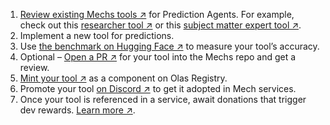 1. [Review existing Mechs tools ↗](https://github.com/valory-xyz/mech?tab=readme-ov-file#included-tools) for Prediction Agents. For example, check out this [researcher tool ↗](https://github.com/valory-xyz/mech/blob/main/packages/polywrap/customs/prediction_with_research_report/prediction_with_research_report.py) or this [subject matter expert tool ↗](https://github.com/valory-xyz/mech/blob/main/packages/nickcom007/customs/sme_generation_request/sme_generation_request.py).
1. Implement a new tool for predictions.
1. Use [the benchmark on Hugging Face ↗](https://huggingface.co/spaces/valory/olas-prediction-leaderboard) to measure your tool’s accuracy.
1. Optional – [Open a PR ↗](https://github.com/valory-xyz/mech/pulls) for your tool into the Mechs repo and get a review.
1. [Mint your tool ↗](https://registry.olas.network/ethereum/components/mint) as a component on Olas Registry.
1. Promote your tool [on Discord ↗](https://discord.gg/BQzYqhjGjQ) to get it adopted in Mech services.
1. Once your tool is referenced in a service, await donations that trigger dev rewards. [Learn more ↗](https://tokenomics.olas.network/dev-incentives).

